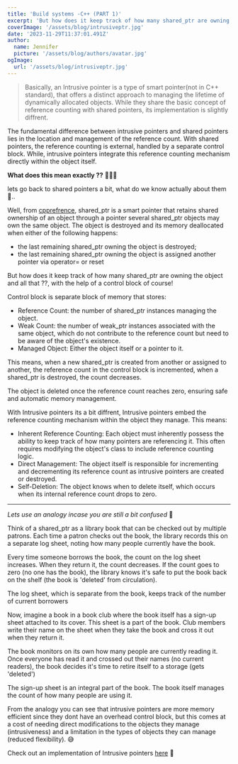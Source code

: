 ```yaml
---
title: 'Build systems -C++ (PART 1)'
excerpt: 'But how does it keep track of how many shared_ptr are owning the object and all that ??, with the help of a control block of course!'
coverImage: '/assets/blog/intrusiveptr.jpg'
date: '2023-11-29T11:37:01.491Z'
author:
  name: Jennifer
  picture: '/assets/blog/authors/avatar.jpg'
ogImage:
  url: '/assets/blog/intrusiveptr.jpg'
---
```


> Basically, an Intrusive pointer is a type of smart pointer(not in C++ standard), that offers a distinct approach to managing the lifetime of dynamically allocated objects. While they share the basic concept of reference counting with shared pointers, its implementation is slightly diffrent.

The fundamental difference between intrusive pointers and shared pointers lies in the location and management of the reference count. With shared pointers, the reference counting is external, handled by a separate control block. While, intrusive pointers integrate this reference counting mechanism directly within the object itself.

__What does this mean exactly ??__ 🤷🏽‍♂️

lets go back to shared pointers a bit, what do we know actually about them 🫠..

Well, from [cpprefrence](https://en.cppreference.com/w/cpp/memory/shared_ptr), shared_ptr is a smart pointer that retains shared ownership of an object through a pointer several shared_ptr objects may own the same object. The object is destroyed and its memory deallocated when either of the following happens:
- the last remaining shared_ptr owning the object is destroyed;
- the last remaining shared_ptr owning the object is assigned another pointer via operator= or reset

But how does it keep track of how many shared_ptr are owning the object and all that ??, with the help of a control block of course!

Control block is separate block of memory that stores:
- Reference Count: the number of shared_ptr instances managing the object.
- Weak Count: the number of weak_ptr instances associated with the same object, which do not contribute to the reference count but need to be aware of the object's existence.
- Managed Object: Either the object itself or a pointer to it.

This means, when a new shared_ptr is created from another or assigned to another, the reference count in the control block is incremented, when a shared_ptr is destroyed, the count decreases.

The object is deleted once the reference count reaches zero, ensuring safe and automatic memory management.

With Intrusive pointers its a bit diffrent, Intrusive pointers embed the reference counting mechanism within the object they manage. This means:
- Inherent Reference Counting: Each object must inherently possess the ability to keep track of how many pointers are referencing it. This often requires modifying the object's class to include reference counting logic.
- Direct Management: The object itself is responsible for incrementing and decrementing its reference count as intrusive pointers are created or destroyed.
- Self-Deletion: The object knows when to delete itself, which occurs when its internal reference count drops to zero.

---
*Lets use an analogy incase you are still a bit confused* 🙂

Think of a shared_ptr as a library book that can be checked out by multiple patrons. Each time a patron checks out the book, the library records this on a separate log sheet, noting how many people currently have the book.

Every time someone borrows the book, the count on the log sheet increases. When they return it, the count decreases. If the count goes to zero (no one has the book), the library knows it's safe to put the book back on the shelf (the book is 'deleted' from circulation).

 The log sheet, which is separate from the book, keeps track of the number of current borrowers

Now, imagine a book in a book club where the book itself has a sign-up sheet attached to its cover. This sheet is a part of the book. Club members write their name on the sheet when they take the book and cross it out when they return it. 

The book monitors on its own how many people are currently reading it. Once everyone has read it and crossed out their names (no current readers), the book decides it's time to retire itself to a storage (gets 'deleted') 

The sign-up sheet is an integral part of the book. The book itself manages the count of how many people are using it.


From the analogy you can see that intrusive pointers are more memory efficient since they dont have an overhead control block, but this comes at a cost of needing direct modifications to the objects they manage (intrusiveness) and a limitation in the types of objects they can manage (reduced flexibility). 😅

Check out an implementation of Intrusive pointers [here](https://github.com/JeanPhilippeKernel/RendererEngine/blob/develop/ZEngine/include/ZEngine/Helpers/IntrusivePtr.h) 🙂
